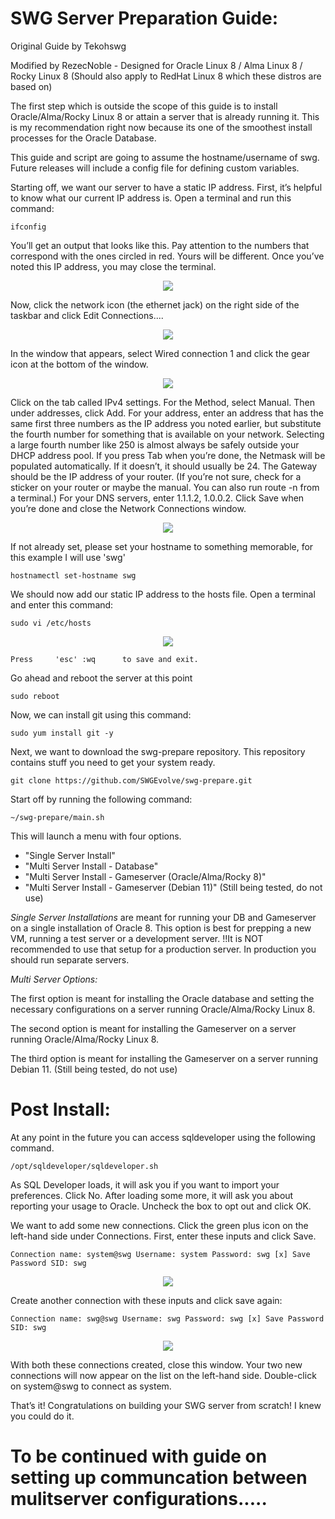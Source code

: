 # SWG Server Preparation Guide:

Original Guide by Tekohswg

Modified by RezecNoble - Designed for Oracle Linux 8 / Alma Linux 8 / Rocky Linux 8
(Should also apply to RedHat Linux 8 which these distros are based on)

The first step which is outside the scope of this guide is to install Oracle/Alma/Rocky Linux 8 or attain a server that is already running it. This is my recommendation right now because its one of the smoothest install processes for the Oracle Database.

This guide and script are going to assume the hostname/username of swg. Future releases will include a config file for defining custom variables.

Starting off, we want our server to have a static IP address. First, it’s helpful to know what our current IP address is. Open a terminal and run this command:

`ifconfig`

You’ll get an output that looks like this. Pay attention to the numbers that correspond with the ones circled in red. Yours will be different. Once you’ve noted this IP address, you may close the terminal.

<p align="center">
  <img src="/screenshots/img1.jpg">
</p>

Now, click the network icon (the ethernet jack) on the right side of the taskbar and click Edit Connections.... 

<p align="center">
  <img src="/screenshots/img2.jpg">
</p>

In the window that appears, select Wired connection 1 and click the gear icon at the bottom of the window. 

<p align="center">
  <img src="/screenshots/img3.jpg">
</p>

Click on the tab called IPv4 settings. For the Method, select Manual. Then under addresses, click Add. For your address, enter an address that has the same first three numbers as the IP address you noted earlier, but substitute the fourth number for something that is available on your network. Selecting a large fourth number like 250 is almost always be safely outside your DHCP address pool. If you press Tab when you’re done, the Netmask will be populated automatically. If it doesn’t, it should usually be 24. The Gateway should be the IP address of your router. (If you’re not sure, check for a sticker on your router or maybe the manual. You can also run route -n from a terminal.) For your DNS servers, enter 1.1.1.2, 1.0.0.2. Click Save when you’re done and close the Network Connections window.

<p align="center">
  <img src="/screenshots/img4.jpg">
</p>

If not already set, please set your hostname to something memorable, for this example I will use 'swg'

`hostnamectl set-hostname swg`

We should now add our static IP address to the hosts file. Open a terminal and enter this command:

`sudo vi /etc/hosts`

<p align="center">
  <img src="/screenshots/img5.jpg">
</p>

`Press     'esc' :wq      to save and exit.`

Go ahead and reboot the server at this point

`sudo reboot`

Now, we can install git using this command:

`sudo yum install git -y`

Next, we want to download the swg-prepare repository. This repository contains stuff you need to get your system ready.

`git clone https://github.com/SWGEvolve/swg-prepare.git`

Start off by running the following command:

`~/swg-prepare/main.sh`

This will launch a menu with four options.

- "Single Server Install"
- "Multi Server Install - Database"
- "Multi Server Install - Gameserver (Oracle/Alma/Rocky 8)"
- "Multi Server Install - Gameserver (Debian 11)" (Still being tested, do not use)

<em>Single Server Installations</em> are meant for running your DB and Gameserver on a single installation of Oracle 8.
This option is best for prepping a new VM, running a test server or a development server.
!!It is NOT recommended to use that setup for a production server. In production you should run separate servers.

<em>Multi Server Options:</em>

The first option is meant for installing the Oracle database and setting the necessary configurations on a server running Oracle/Alma/Rocky Linux 8.

The second option is meant for installing the Gameserver on a server running Oracle/Alma/Rocky Linux 8.

The third option is meant for installing the Gameserver on a server running Debian 11. (Still being tested, do not use)


# Post Install:

At any point in the future you can access sqldeveloper using the following command.

`/opt/sqldeveloper/sqldeveloper.sh`

As SQL Developer loads, it will ask you if you want to import your preferences. Click No. After loading some more, it will ask you about reporting your usage to Oracle. Uncheck the box to opt out and click OK.

We want to add some new connections. Click the green plus icon on the left-hand side under Connections. First, enter these inputs and click Save.

`Connection name: system@swg
Username: system
Password: swg
[x] Save Password
SID: swg`

<p align="center">
  <img src="/screenshots/img6.png">
</p>

Create another connection with these inputs and click save again:

`Connection name: swg@swg
Username: swg
Password: swg
[x] Save Password
SID: swg`

<p align="center">
  <img src="/screenshots/img7.png">
</p>

With both these connections created, close this window. Your two new connections will now appear on the list on the left-hand side. Double-click on system@swg to connect as system.

That’s it! Congratulations on building your SWG server from scratch! I knew you could do it.




# To be continued with guide on setting up communcation between mulitserver configurations.....
